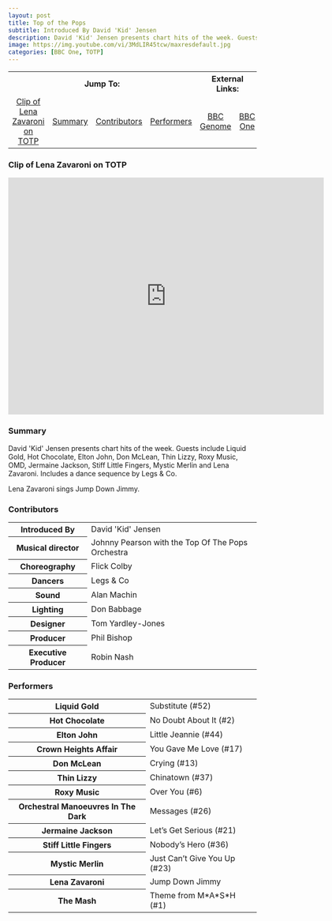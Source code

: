 ```yaml
---
layout: post
title: Top of the Pops
subtitle: Introduced By David 'Kid' Jensen
description: David 'Kid' Jensen presents chart hits of the week. Guests include Liquid Gold, Hot Chocolate, Elton John, Don McLean, Thin Lizzy, Roxy Music, OMD, Jermaine Jackson, Stiff Little Fingers, Mystic Merlin and Lena Zavaroni. Includes a dance sequence by Legs & Co.
image: https://img.youtube.com/vi/3MdLIR45tcw/maxresdefault.jpg
categories: [BBC One, TOTP]
---
```


<table>
<tr align="center">
<th colspan="4">Jump To:</th>
<th colspan="2">External Links:</th>
</tr>

<tr align="center">
<td><a href="#clip-of-lena-zavaroni-on-totp">Clip of Lena Zavaroni on TOTP</a></td>
<td><a href="#summary">Summary</a></td>
<td><a href="#contributors">Contributors</a></td>
<td><a href="#performers">Performers</a></td>
<td><a href="https://genome.ch.bbc.co.uk/204178ece93c4a47bccb26ca6899a9ad">BBC Genome</a></td>
<td><a href="https://www.bbc.co.uk/programmes/b05yt1c2">BBC One</a></td>
</tr>
</table>

### Clip of Lena Zavaroni on TOTP
<div class="responsive-video"><iframe width="640px" height="480px" src="https://www.youtube.com/embed/3MdLIR45tcw?rel=0&showinfo=1" frameborder="0" allowfullscreen></iframe></div>

### Summary
David 'Kid' Jensen presents chart hits of the week. Guests include Liquid Gold, Hot Chocolate, Elton John, Don McLean, Thin Lizzy, Roxy Music, OMD, Jermaine Jackson, Stiff Little Fingers, Mystic Merlin and Lena Zavaroni. Includes a dance sequence by Legs & Co.

Lena Zavaroni sings Jump Down Jimmy.


### Contributors
<table>
<tr><th>Introduced By</th><td>David 'Kid' Jensen</td></tr>
<tr><th>Musical director</th><td>Johnny Pearson with the Top Of The Pops Orchestra</td></tr>
<tr><th>Choreography</th><td>Flick Colby</td></tr>
<tr><th>Dancers</th><td>Legs & Co</td></tr>
<tr><th>Sound</th><td>Alan Machin</td></tr>
<tr><th>Lighting</th><td>Don Babbage</td></tr>
<tr><th>Designer</th><td>Tom Yardley-Jones</td></tr>
<tr><th>Producer</th><td>Phil Bishop</td></tr>
<tr><th>Executive Producer</th><td>Robin Nash</td></tr>
</table>

### Performers
<table>
<tr><th>Liquid Gold</th><td>Substitute (#52)</td></tr>
<tr><th>Hot Chocolate</th><td>No Doubt About It (#2)</td></tr>
<tr><th>Elton John</th><td>Little Jeannie (#44)</td></tr>
<tr><th>Crown Heights Affair</th><td>You Gave Me Love (#17)</td></tr>
<tr><th>Don McLean</th><td>Crying (#13)</td></tr>
<tr><th>Thin Lizzy</th><td>Chinatown (#37)</td></tr>
<tr><th>Roxy Music</th><td>Over You (#6)</td></tr>
<tr><th>Orchestral Manoeuvres In The Dark</th><td>Messages (#26)</td></tr>
<tr><th>Jermaine Jackson</th><td>Let&#8217;s Get Serious (#21)</td></tr>
<tr><th>Stiff Little Fingers</th><td>Nobody&#8217;s Hero (#36)</td></tr>
<tr><th>Mystic Merlin</th><td>Just Can&#8217;t Give You Up (#23)</td></tr>
<tr><th>Lena Zavaroni</th><td>Jump Down Jimmy</td></tr>
<tr><th>The Mash</th><td>Theme from M&#42;A&#42;S&#42;H (#1)</td></tr>
</table>

